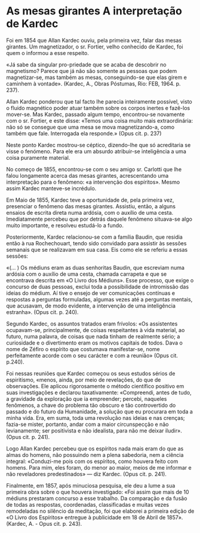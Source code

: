 # As mesas girantes A interpretação de Kardec

Foi em 1854 que Allan Kardec ouviu, pela primeira vez, falar das mesas girantes. Um magnetizador, o sr. Fortier, velho conhecido de Kardec, foi quem o informou a esse respeito.

«Já sabe da singular pro-priedade que se acaba de descobrir no magnetismo? Parece que já não são somente as pessoas que podem magnetizar-se, mas também as mesas, conseguindo-se que elas girem e caminhem à vontade». (Kardec, A., Obras Póstumas, Rio: FEB, 1964. p. 237).

Allan Kardec ponderou que tal facto lhe parecia inteiramente possível, visto o fluido magnético poder atuar também sobre os corpos inertes e fazê-los mover-se. Mas Kardec, passado algum tempo, encontrou-se novamente com o sr. Fortier, e este disse: «Temos uma coisa muito mais extraordinária: não só se consegue que uma mesa se mova magnetizando-a, como também que fale. Interrogada ela responde.» (Opus cit. p. 237)

Neste ponto Kardec mostrou-se céptico, dizendo-lhe que só acreditaria se visse o fenómeno. Para ele era um absurdo atribuir-se inteligência a uma coisa puramente material.

No começo de 1855, encontrou-se com o seu amigo sr. Carlotti que lhe falou longamente acerca das mesas girantes, acrescentando uma interpretação para o fenômeno: «a intervenção dos espíritos». Mesmo assim Kardec manteve-se incrédulo.

Em Maio de 1855, Kardec teve a oportunidade de, pela primeira vez, presenciar o fenômeno das mesas girantes. Assistiu, então, a alguns ensaios de escrita direta numa ardósia, com o auxílio de uma cesta. Imediatamente percebeu que por detrás daquele fenômeno situava-se algo muito importante, e resolveu estudá-lo a fundo.

Posteriormente, Kardec relacionou-se com a família Baudin, que residia então à rua Rochechouart, tendo sido convidado para assistir às sessões semanais que se realizavam em sua casa. Eis como ele se referiu a essas sessões:

«(... ) Os médiuns eram as duas senhoritas Baudin, que escreviam numa ardósia com o auxílio de uma cesta, chamada carrapeta e que se encontrava descrita em «O Livro dos Médiuns». Esse processo, que exige o concurso de duas pessoas, exclui toda a possibilidade de intromissão das ideias do médium. Aí tive o ensejo de ver comunicações contínuas e respostas a perguntas formuladas, algumas vezes até a perguntas mentais, que acusavam, de modo evidente, a intervenção de uma inteligência estranha». (Opus cit. p. 240).

Segundo Kardec, os assuntos tratados eram frívolos: «Os assistentes ocupavam-se, principalmente, de coisas respeitantes à vida material, ao futuro, numa palavra, de coisas que nada tinham de realmente sério; a curiosidade e o divertimento eram os motivos capitais de todos. Dava o nome de Zéfiro o espírito que costumava manifestar-se, nome perfeitamente acorde com o seu carácter e com a reunião» (Opus cit. p.240).

Foi nessas reuniões que Kardec começou os seus estudos sérios de espiritismo, «menos, ainda, por meio de revelações, do que de observações. Ele aplicou rigorosamente o método científico positivo em suas investigações e declarou taxativamente: «Compreendi, antes de tudo, a gravidade da exploração que ia empreender; percebi, naqueles fenômenos, a chave do problema tão obscuro e tão controvertido do passado e do futuro da Humanidade, a solução que eu procurara em toda a minha vida. Era, em suma, toda uma revolução nas ideias e nas crenças; fazia-se mister, portanto, andar com a maior circunspecção e não levianamente; ser positivista e não idealista, para não me deixar iludir». (Opus cit. p. 241).

Logo Allan Kardec percebeu que os espíritos nada mais eram do que as almas do homens, não possuindo nem a plena sabedoria, nem a ciência integral: «Conduzi-me pois com os espíritos, como houvera feito com homens. Para mim, eles foram, do menor ao maior, meios de me informar e não reveladores predestinados» — diz Kardec. (Opus cit. p. 241).

Finalmente, em 1857, após minuciosa pesquisa, ele deu a lume a sua primeira obra sobre o que houvera investigado: «Foi assim que mais de 10 médiuns prestaram concurso a esse trabalho. Da comparação e da fusão de todas as respostas, coordenadas, classificadas e muitas vezes remodeladas no silêncio da meditação, foi que elaborei a primeira edição de «O Livro dos Espíritos» entregue à publicidade em 18 de Abril de 1857». (Kardec, A. - Opus cit. p. 243).


